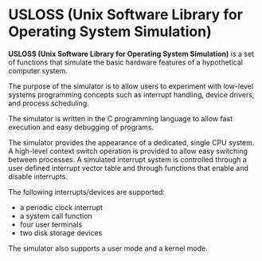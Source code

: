 # USLOSS (Unix Software Library for Operating System Simulation)
**USLOSS (Unix Software Library for Operating System Simulation)**
is a set of functions that simulate the basic hardware features of a hypothetical computer system. 

The purpose of the simulator is to allow users to experiment with low-level systems programming concepts such as interrupt handling, device drivers, and process scheduling. 

The simulator is written in the C programming language to allow fast execution and easy debugging of programs. 

The simulator provides the appearance of a dedicated, single CPU system. A high-level context switch operation is provided to allow easy switching between processes.
A simulated interrupt system is controlled through a user defined interrupt vector table and through functions that enable and disable interrupts. 

The following interrupts/devices are supported: 
- a periodic clock interrupt
- a system call function
- four user terminals
- two disk storage devices
  
The simulator also supports a user mode and a kernel mode.
